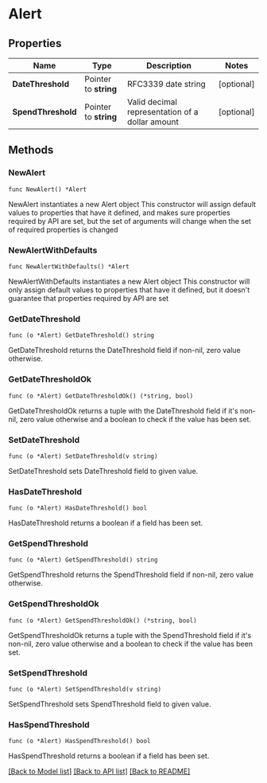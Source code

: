 # Alert

## Properties

Name | Type | Description | Notes
------------ | ------------- | ------------- | -------------
**DateThreshold** | Pointer to **string** | RFC3339 date string | [optional] 
**SpendThreshold** | Pointer to **string** | Valid decimal representation of a dollar amount | [optional] 

## Methods

### NewAlert

`func NewAlert() *Alert`

NewAlert instantiates a new Alert object
This constructor will assign default values to properties that have it defined,
and makes sure properties required by API are set, but the set of arguments
will change when the set of required properties is changed

### NewAlertWithDefaults

`func NewAlertWithDefaults() *Alert`

NewAlertWithDefaults instantiates a new Alert object
This constructor will only assign default values to properties that have it defined,
but it doesn't guarantee that properties required by API are set

### GetDateThreshold

`func (o *Alert) GetDateThreshold() string`

GetDateThreshold returns the DateThreshold field if non-nil, zero value otherwise.

### GetDateThresholdOk

`func (o *Alert) GetDateThresholdOk() (*string, bool)`

GetDateThresholdOk returns a tuple with the DateThreshold field if it's non-nil, zero value otherwise
and a boolean to check if the value has been set.

### SetDateThreshold

`func (o *Alert) SetDateThreshold(v string)`

SetDateThreshold sets DateThreshold field to given value.

### HasDateThreshold

`func (o *Alert) HasDateThreshold() bool`

HasDateThreshold returns a boolean if a field has been set.

### GetSpendThreshold

`func (o *Alert) GetSpendThreshold() string`

GetSpendThreshold returns the SpendThreshold field if non-nil, zero value otherwise.

### GetSpendThresholdOk

`func (o *Alert) GetSpendThresholdOk() (*string, bool)`

GetSpendThresholdOk returns a tuple with the SpendThreshold field if it's non-nil, zero value otherwise
and a boolean to check if the value has been set.

### SetSpendThreshold

`func (o *Alert) SetSpendThreshold(v string)`

SetSpendThreshold sets SpendThreshold field to given value.

### HasSpendThreshold

`func (o *Alert) HasSpendThreshold() bool`

HasSpendThreshold returns a boolean if a field has been set.


[[Back to Model list]](../README.md#documentation-for-models) [[Back to API list]](../README.md#documentation-for-api-endpoints) [[Back to README]](../README.md)


